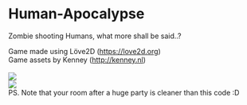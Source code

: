 # Human-Apocalypse
Zombie shooting Humans, what more shall be said..?

Game made using Löve2D (https://love2d.org)
<br>Game assets by Kenney (http://kenney.nl)
<br><br>
<img src="https://i.imgur.com/FymrMRN.png">
<br>
<img src="http://i.imgur.com/JSrWx83.gif">
<br>
PS. Note that your room after a huge party is cleaner than this code :D
